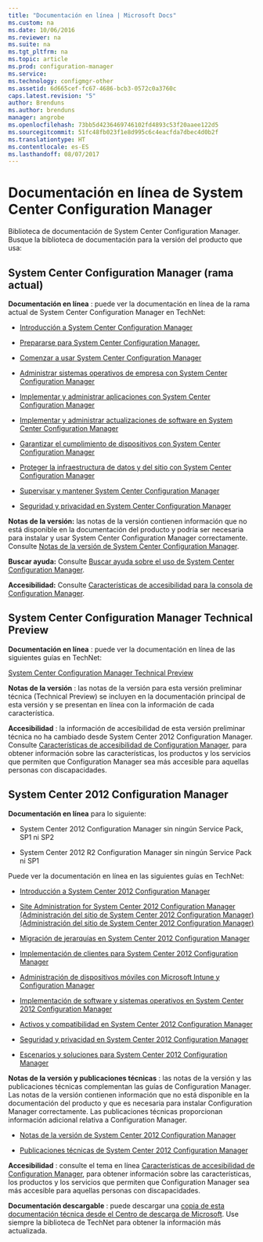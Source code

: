 ```yaml
---
title: "Documentación en línea | Microsoft Docs"
ms.custom: na
ms.date: 10/06/2016
ms.reviewer: na
ms.suite: na
ms.tgt_pltfrm: na
ms.topic: article
ms.prod: configuration-manager
ms.service: 
ms.technology: configmgr-other
ms.assetid: 6d665cef-fc67-4686-bcb3-0572c0a3760c
caps.latest.revision: "5"
author: Brenduns
ms.author: brenduns
manager: angrobe
ms.openlocfilehash: 73bb5d4236469746102fd4893c53f20aaee122d5
ms.sourcegitcommit: 51fc48fb023f1e8d995c6c4eacfda7dbec4d0b2f
ms.translationtype: HT
ms.contentlocale: es-ES
ms.lasthandoff: 08/07/2017
---
```

# <a name="online-documentation-for-system-center-configuration-manager"></a>Documentación en línea de System Center Configuration Manager


Biblioteca de documentación de System Center Configuration Manager.  
Busque la biblioteca de documentación para la versión del producto que usa:  

## <a name="system-center-configuration-manager-current-branch"></a>System Center Configuration Manager (rama actual)  
**Documentación en línea** : puede ver la documentación en línea de la rama actual de System Center Configuration Manager en TechNet:  

-   [Introducción a System Center Configuration Manager](https://technet.microsoft.com/library/mt622715.aspx)  

-   [Prepararse para System Center Configuration Manager.](https://technet.microsoft.com/library/mt608540.aspx)  

-   [Comenzar a usar System Center Configuration Manager](https://technet.microsoft.com/library/mt608544.aspx)  

-   [Administrar sistemas operativos de empresa con System Center Configuration Manager](https://technet.microsoft.com/library/mt627933.aspx)  

-   [Implementar y administrar aplicaciones con System Center Configuration Manager](https://technet.microsoft.com/library/mt627959.aspx)  

-   [Implementar y administrar actualizaciones de software en System Center Configuration Manager](https://technet.microsoft.com/library/mt634340.aspx)  

-   [Garantizar el cumplimiento de dispositivos con System Center Configuration Manager](https://technet.microsoft.com/library/mt595717.aspx)  

-   [Proteger la infraestructura de datos y del sitio con System Center Configuration Manager](https://technet.microsoft.com/library/mt613161.aspx)  

-   [Supervisar y mantener System Center Configuration Manager](https://technet.microsoft.com/library/mt612855.aspx)  

-   [Seguridad y privacidad en System Center Configuration Manager](https://technet.microsoft.com/library/mt622694.aspx)  

**Notas de la versión:** las notas de la versión contienen información que no está disponible en la documentación del producto y podría ser necesaria para instalar y usar System Center Configuration Manager correctamente. Consulte [Notas de la versión de System Center Configuration Manager](https://technet.microsoft.com/library/mt592024.aspx).  

**Buscar ayuda:** Consulte [Buscar ayuda sobre el uso de System Center Configuration Manager](https://technet.microsoft.com/library/mt628521.aspx).  

**Accesibilidad:** Consulte [Características de accesibilidad para la consola de Configuration Manager](https://technet.microsoft.com/library/mt628521.aspx).  


## <a name="system-center-configuration-manager-technical-preview"></a>System Center Configuration Manager Technical Preview  
**Documentación en línea** : puede ver la documentación en línea de las siguientes guías en TechNet:  

 [System Center Configuration Manager Technical Preview](https://go.microsoft.com/fwlink/p/?LinkId=534001)  

**Notas de la versión** : las notas de la versión para esta versión preliminar técnica (Technical Preview) se incluyen en la documentación principal de esta versión y se presentan en línea con la información de cada característica.  

**Accesibilidad** : la información de accesibilidad de esta versión preliminar técnica no ha cambiado desde System Center 2012 Configuration Manager. Consulte [Características de accesibilidad de Configuration Manager](http://go.microsoft.com/fwlink/p/?LinkId=258586), para obtener información sobre las características, los productos y los servicios que permiten que Configuration Manager sea más accesible para aquellas personas con discapacidades.  

## <a name="system-center-2012-configuration-manager"></a>System Center 2012 Configuration Manager  
**Documentación en línea** para lo siguiente:  

-   System Center 2012 Configuration Manager sin ningún Service Pack, SP1 ni SP2  

-   System Center 2012 R2 Configuration Manager sin ningún Service Pack ni SP1  

Puede ver la documentación en línea en las siguientes guías en TechNet:  

-   [Introducción a System Center 2012 Configuration Manager](https://go.microsoft.com/fwlink/p/?LinkId=210632)  

-   [Site Administration for System Center 2012 Configuration Manager (Administración del sitio de System Center 2012 Configuration Manager) (Administración del sitio de System Center 2012 Configuration Manager)](https://go.microsoft.com/fwlink/p/?LinkId=210636)  

-   [Migración de jerarquías en System Center 2012 Configuration Manager](https://go.microsoft.com/fwlink/p/?LinkId=210645)  

-   [Implementación de clientes para System Center 2012 Configuration Manager](https://go.microsoft.com/fwlink/p/?LinkId=210638)  

-   [Administración de dispositivos móviles con Microsoft Intune y Configuration Manager](https://go.microsoft.com/fwlink/?LinkId=529959)  

-   [Implementación de software y sistemas operativos en System Center 2012 Configuration Manager](https://go.microsoft.com/fwlink/p/?LinkId=210635)  

-   [Activos y compatibilidad en System Center 2012 Configuration Manager](https://go.microsoft.com/fwlink/p/?LinkId=210639)  

-   [Seguridad y privacidad en System Center 2012 Configuration Manager](https://go.microsoft.com/fwlink/p/?LinkId=210640)  

-   [Escenarios y soluciones para System Center 2012 Configuration Manager](https://go.microsoft.com/fwlink/p/?LinkId=290889)  

 **Notas de la versión y publicaciones técnicas** : las notas de la versión y las publicaciones técnicas complementan las guías de Configuration Manager. Las notas de la versión contienen información que no está disponible en la documentación del producto y que es necesaria para instalar Configuration Manager correctamente. Las publicaciones técnicas proporcionan información adicional relativa a Configuration Manager.  

-   [Notas de la versión de System Center 2012 Configuration Manager](http://go.microsoft.com/fwlink/?LinkId=529437)  

-   [Publicaciones técnicas de System Center 2012 Configuration Manager](http://go.microsoft.com/fwlink/p/?LinkId=261032)  

**Accesibilidad** : consulte el tema en línea [Características de accesibilidad de Configuration Manager](http://go.microsoft.com/fwlink/p/?LinkId=258586), para obtener información sobre las características, los productos y los servicios que permiten que Configuration Manager sea más accesible para aquellas personas con discapacidades.  

**Documentación descargable** : puede descargar una [copia de esta documentación técnica desde el Centro de descarga de Microsoft](http://go.microsoft.com/fwlink/?LinkId=253643). Use siempre la biblioteca de TechNet para obtener la información más actualizada.
